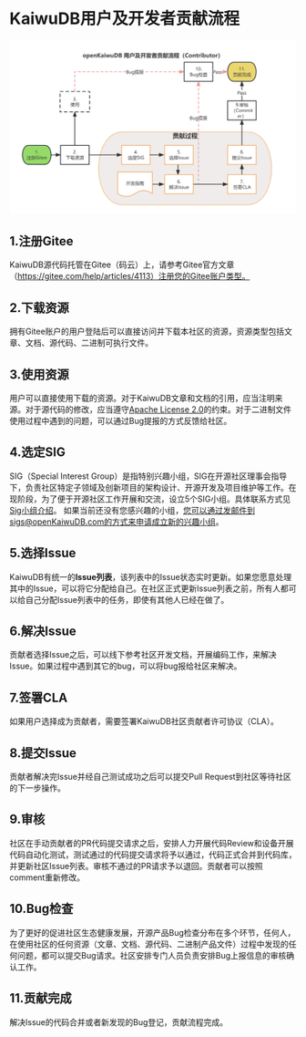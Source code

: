 # KaiwuDB用户及开发者贡献流程
![贡献流程图](Figures/Contribute_process.png)
## 1.注册Gitee

KaiwuDB源代码托管在Gitee（码云）上，请参考Gitee官方文章（https://gitee.com/help/articles/4113）注册您的Gitee账户类型。

## 2.下载资源

拥有Gitee账户的用户登陆后可以直接访问并下载本社区的资源，资源类型包括文章、文档、源代码、二进制可执行文件。

## 3.使用资源

用户可以直接使用下载的资源。对于KaiwuDB文章和文档的引用，应当注明来源。对于源代码的修改，应当遵守[Apache License 2.0](https://www.apache.org/licenses/LICENSE-2.0.html)的约束。对于二进制文件使用过程中遇到的问题，可以通过Bug提报的方式反馈给社区。

## 4.选定SIG

SIG（Special Interest Group）是指特别兴趣小组，SIG在开源社区理事会指导下，负责社区特定子领域及创新项目的架构设计、开源开发及项目维护等工作。在现阶段，为了便于开源社区工作开展和交流，设立5个SIG小组。具体联系方式见[Sig小组介绍](https://gitee.com/kaiwudb/Community/Sigs.md)。
如果当前还没有您感兴趣的小组，您可以通过发邮件到sigs@openKaiwuDB.com的方式来申请成立新的兴趣小组。

## 5.选择Issue

KaiwuDB有统一的**Issue列表**，该列表中的Issue状态实时更新。如果您愿意处理其中的Issue，可以将它分配给自己。在社区正式更新Issue列表之前，所有人都可以给自己分配Issue列表中的任务，即使有其他人已经在做了。

## 6.解决Issue

贡献者选择Issue之后，可以线下参考社区开发文档，开展编码工作，来解决Issue。如果过程中遇到其它的bug，可以将bug报给社区来解决。

## 7.签署CLA

如果用户选择成为贡献者，需要签署KaiwuDB社区贡献者许可协议（CLA）。

## 8.提交Issue

贡献者解决完Issue并经自己测试成功之后可以提交Pull Request到社区等待社区的下一步操作。

## 9.审核

社区在手动贡献者的PR代码提交请求之后，安排人力开展代码Review和设备开展代码自动化测试，测试通过的代码提交请求将予以通过，代码正式合并到代码库，并更新社区Issue列表。审核不通过的PR请求予以退回。贡献者可以按照comment重新修改。

## 10.Bug检查

为了更好的促进社区生态健康发展，开源产品Bug检查分布在多个环节，任何人，在使用社区的任何资源（文章、文档、源代码、二进制产品文件）过程中发现的任何问题，都可以提交Bug请求。社区安排专门人员负责安排Bug上报信息的审核确认工作。

## 11.贡献完成

解决Issue的代码合并或者新发现的Bug登记，贡献流程完成。